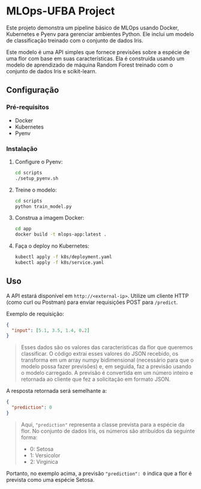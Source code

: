 # MLOps-UFBA Project

Este projeto demonstra um pipeline básico de MLOps usando Docker, Kubernetes e Pyenv para gerenciar ambientes Python. Ele inclui um modelo de classificação treinado com o conjunto de dados Iris.

Este modelo é uma API simples que fornece previsões sobre a espécie de uma flor com base em suas características. Ela é construída usando um modelo de aprendizado de máquina Random Forest treinado com o conjunto de dados Iris e scikit-learn.

## Configuração

### Pré-requisitos

- Docker
- Kubernetes
- Pyenv

### Instalação

1. Configure o Pyenv:
    ```sh
    cd scripts
    ./setup_pyenv.sh
    ```

2. Treine o modelo:
    ```sh
    cd scripts
    python train_model.py
    ```

3. Construa a imagem Docker:
    ```sh
    cd app
    docker build -t mlops-app:latest .
    ```

4. Faça o deploy no Kubernetes:
    ```sh
    kubectl apply -f k8s/deployment.yaml
    kubectl apply -f k8s/service.yaml
    ```

## Uso

A API estará disponível em `http://<external-ip>`. Utilize um cliente HTTP (como curl ou Postman) para enviar requisições POST para `/predict`.

Exemplo de requisição:
```json
{
  "input": [5.1, 3.5, 1.4, 0.2]
}
```
> Esses dados são os valores das características da flor que queremos classificar. O código extrai esses valores do JSON recebido, os transforma em um array numpy bidimensional (necessário para que o modelo possa fazer previsões) e, em seguida, faz a previsão usando o modelo carregado. A previsão é convertida em um número inteiro e retornada ao cliente que fez a solicitação em formato JSON.


A resposta retornada será semelhante a:
```json
{
  "prediction": 0
}
```

> Aqui, `"prediction"` representa a classe prevista para a espécie da flor. No conjunto de dados Iris, os números são atribuídos da seguinte forma: 
> - 0: Setosa
> - 1: Versicolor
> - 2: Virginica

Portanto, no exemplo acima, a previsão `"prediction": 0` indica que a flor é prevista como uma espécie Setosa.